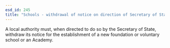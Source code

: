 ```yaml
---
esd_id: 245
title: "Schools - withdrawal of notice on direction of Secretary of State"
---
```


A local authority must, when directed to do so by the Secretary of State, withdraw its notice for the establishment of a new foundation or voluntary school or an Academy.

